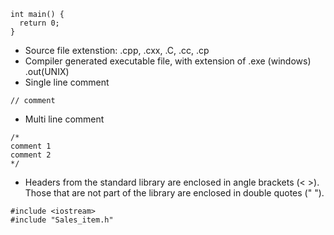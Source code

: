 ```
int main() {
  return 0;
}
```

* Source file extenstion: .cpp, .cxx, .C, .cc,  .cp
* Compiler generated executable file, with extension of .exe (windows)   .out(UNIX)
* Single line comment
```
// comment
```
* Multi line comment
```
/*
comment 1
comment 2
*/
```

* Headers from the standard library are enclosed in angle brackets (< >). Those that are not part of the library are enclosed in double quotes (" ").
```
#include <iostream>
#include "Sales_item.h"
```
